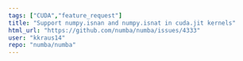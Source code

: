 ```yaml
---
tags: ["CUDA","feature_request"]
title: "Support numpy.isnan and numpy.isnat in cuda.jit kernels"
html_url: "https://github.com/numba/numba/issues/4333"
user: "kkraus14"
repo: "numba/numba"
---
```



